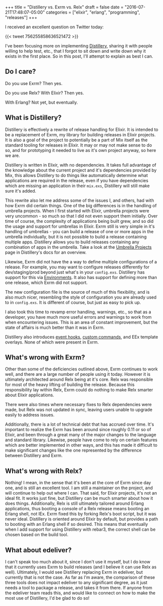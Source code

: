 +++
title = "Distillery vs. Exrm vs. Relx"
draft = false
date = "2016-07-21T17:48:07-05:00"
categories = ["elixir", "erlang", "programming", "releases"]
+++

I received an excellent question on Twitter today:

{{< tweet 756255858636521472 >}}

I've been focusing more on implementing [Distillery](https://github.com/bitwalker/distillery),
sharing it with people willing to help test, etc., that I forgot to sit down and write down why it
exists in the first place. So in this post, I'll attempt to explain as best I can.

## Do I care?

Do you use Exrm? Then yes.

Do you use Relx? With Elixir? Then yes.

With Erlang? Not yet, but eventually.

## What is Distillery?

Distillery is effectively a rewrite of release handling for Elixir. It is intended to be a replacement of
Exrm, my library for building releases in Elixir projects. It is also a goal of the project to potentially
be a part of Mix itself as the standard tooling for releases in Elixir. It may or may not make sense to do so,
and for prototyping it needed to live as it's own project anyway, so here we are.

Distillery is written in Elixir, with no dependencies. It takes full advantage of the knowledge about the current
project and it's dependencies provided by Mix, this allows Distillery to do things like automatically determine
what applications are required in the release, even if you have dependencies which are missing an application
in their `mix.exs`, Distillery will still make sure it's added.

This rewrite also let me address some of the issues I, and others, had with how Exrm did certain things. One of
the big differences is in the handling of umbrella projects. When I first started with Elixir, umbrella projects
were very uncommon - so much so that I did not even support them initially. Over time of course, the complexity
of applications being built grew, and so did the usage and support for umbrellas in Elixir. Exrm still is very
simple in it's handling of umbrellas - you can build a release of one or more apps in the umbrella individually,
but it is not possible to build a release containing multiple apps. Distillery allows you to build releases containing
any combination of apps in the umbrella. Take a look at the [Umbrella Projects](https://hexdocs.pm/distillery/umbrella-projects.html)
page in Distillery's docs for an overview.

Likewise, Exrm did not have the a way to define multiple configurations of a release. For example, you may want
to configure releases differently for dev/staging/prod beyond just what's in your `config.exs`. Distillery has
support for this via [Environments](https://hexdocs.pm/distillery/configuration.html).
It also has support for defining more than one release, which Exrm did not support.

The new configuration file is the source of much of this flexibility, and is also much nicer, resembling the style
of configuration you are already used to in `config.exs`. It is different of course, but just as easy to pick up.

I also took this time to revamp error handling, warnings, etc., so that as a developer, you have much more useful
errors and warnings to work from when encountering issues. This is an area of constant improvement, but the
state of affairs is much better than it was in Exrm.

Distillery also introduces [event hooks](https://hexdocs.pm/distillery/boot-hooks.html),
[custom commands](https://hexdocs.pm/distillery/custom-commands.html), and EEx template overlays.
None of which were present in Exrm.

## What's wrong with Exrm?

Other than some of the deficiencies outlined above, Exrm continues to work well, and there are a large
number of people using it today. However it is ultimately architected
around Relx being at it's core. Relx was responsible for most of the heavy lifting of building the release.
Because this responsibility lay within Relx, Exrm could do nothing to make Relx smarter about Elixir applications.

There were also times where necessary fixes to Relx dependencies were made, but Relx was not updated in sync,
leaving users unable to upgrade easily to address issues.

Additionally, there is a lot of technical debt that has accrued over time. It's important to realize the Exrm has been
around since roughly 0.11 or so of Elixir, and been through a great many of the major changes to the language and
standard library. Likewise, people have come to rely on certain features which are better implemented in other ways,
and this has made it difficult to make significant changes like the one represented by the difference between
Distillery and Exrm.

## What's wrong with Relx?

Nothing! I mean, in the sense that it's been at the core of Exrm since day one, and is still an excellent tool.
I am still a maintainer on the project, and will continue to help out where I can. That said, for Elixir projects,
it's not an ideal fit. It works just fine, but Distillery can be much smarter about how it does things. Additionally,
Relx is still ultimately tailored around Erlang applications, thus booting a console of a Relx release means booting an Erlang shell,
not IEx. Exrm fixed this by forking Relx's boot script, but it was never ideal. Distillery is oriented around Elixir by
default, but provides a path to booting with an Erlang shell if so desired. This means that eventually when I add support
for using Distillery with rebar3, the correct shell can be chosen based on the build tool.

## What about edeliver?

I can't speak too much about it, since I don't use it myself, but I do know that it currently uses Exrm to build
releases (and I believe it can use Relx as well). Ultimately, I would see Distillery replacing Exrm in edeliver,
but currently that is not the case. As far as I'm aware, the comparison of these three tools does not impact edeliver
to any significant degree, as it just needs a tool to package a release, and takes it from there. If anyone from
the edeliver team reads this, and would like to connect on how to make the most use of Distillery, I'd be glad to do
so!
